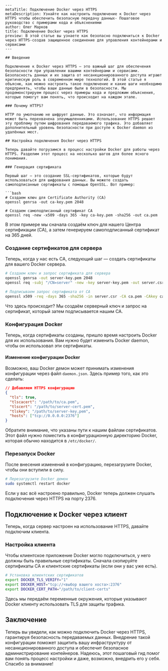 ```
---
metaTitle: Подключение Docker через HTTPS
metaDescription: Узнайте как настроить подключение к Docker через HTTPS чтобы обеспечить безопасную передачу данных- Пошаговое руководство с примерами кода и объяснениями
author: Олег Марков
title: Подключение Docker через HTTPS
preview: В этой статье вы узнаете как безопасно подключиться к Docker через HTTPS-создав защищенное соединение для управления контейнерами и сервисами
---

## Введение

Подключение к Docker через HTTPS — это важный шаг для обеспечения безопасности при управлении вашими контейнерами и сервисами. Безопасность данных и их защита от несанкционированного доступа играют критическую роль в современном мире технологий. В этой статье я объясню, как можно настроить такое подключение и какие шаги необходимо предпринять, чтобы ваши данные были в безопасности. Мы продемонстрируем процесс через примеры кода и предложим объяснения, которые помогут вам понять, что происходит на каждом этапе.

### Почему HTTPS?

HTTP по умолчанию не шифрует данные. Это означает, что информация может быть перехвачена злоумышленниками. Использование HTTPS решает эту проблему путем шифрования передаваемого трафика. Это добавляет дополнительный уровень безопасности при доступе к Docker daemon из удалённых мест.

## Настройка подключения Docker через HTTPS

Теперь давайте погрузимся в процесс настройки Docker для работы через HTTPS. Разделим этот процесс на несколько шагов для более ясного понимания.

### Генерация сертификата

Первый шаг — это создание SSL-сертификатов, которые будут использоваться для шифрования данных. Вы можете создать самоподписанные сертификаты с помощью OpenSSL. Вот пример:

```bash
# Создаем ключ для Certificate Authority (CA)
openssl genrsa -out ca-key.pem 2048

# Создаем самоподписанный сертификат CA
openssl req -new -x509 -days 365 -key ca-key.pem -sha256 -out ca.pem
```

В этом примере мы сначала создаём ключ для нашего Центра сертификации (CA), а затем генерируем самоподписанный сертификат на 365 дней.

### Создание сертификатов для сервера

Теперь, когда у нас есть CA, следующий шаг — создать сертификаты для вашего Docker сервера.

```bash
# Создаем ключ и запрос сертификата для сервера
openssl genrsa -out server-key.pem 2048
openssl req -subj "/CN=server" -new -key server-key.pem -out server.csr

# Подписываем запрос сертификата от CA
openssl x509 -req -days 365 -sha256 -in server.csr -CA ca.pem -CAkey ca-key.pem -CAcreateserial -out server-cert.pem
```

Что здесь происходит? Мы создаём серверный ключ и запрос на сертификат, который затем подписывается нашим CA.

### Конфигурация Docker

Теперь, когда сертификаты созданы, пришло время настроить Docker для их использования. Вам нужно будет изменить Docker daemon, чтобы он использовал эти сертификаты.

#### Изменение конфигурации Docker

Возможно, ваш Docker демон может принимать изменения конфигурации через файл `daemon.json`. Здесь пример того, как это сделать:

```json
// Добавляем HTTPS конфигурацию
{
  "tls": true,
  "tlscacert": "/path/to/ca.pem",
  "tlscert": "/path/to/server-cert.pem",
  "tlskey": "/path/to/server-key.pem",
  "hosts": ["tcp://0.0.0.0:2376"]
}
```

Обратите внимание, что указаны пути к нашим файлам сертификатов. Этот файл нужно поместить в конфигурационную директорию Docker, которая обычно находится в `/etc/docker/`.

### Перезапуск Docker

После внесения изменений в конфигурацию, перезагрузите Docker, чтобы они вступили в силу.

```bash
# Перезагрузите Docker демон
sudo systemctl restart docker
```

Если у вас всё настроено правильно, Docker теперь должен слушать подключения через HTTPS на порту 2376.

## Подключение к Docker через клиент

Теперь, когда сервер настроен на использование HTTPS, давайте подключим клиента.

### Настройка клиента

Чтобы клиентское приложение Docker могло подключиться, у него должны быть правильные сертификаты. Сначала скопируйте сертификаты CA и клиентские сертификаты (если они у вас уже есть).

```bash
# Установка клиентских сертификатов
export DOCKER_TLS_VERIFY="1"
export DOCKER_HOST="tcp://<выбор вашего хоста>:2376"
export DOCKER_CERT_PATH="/path/to/client-certs"
```

Здесь мы передаём переменные окружения, которые указывают Docker клиенту использовать TLS для защиты трафика.

## Заключение

Теперь вы увидели, как можно подключить Docker через HTTPS, гарантируя безопасность передаваемых данных. Внедрение такой конфигурации поможет защитить вашу инфраструктуру от несанкционированного доступа и обеспечит безопасное администрирование контейнеров. Надеюсь, этот пошаговый гид помог вам понять процесс настройки и даже, возможно, внедрить его у себя. Спасибо за внимание!